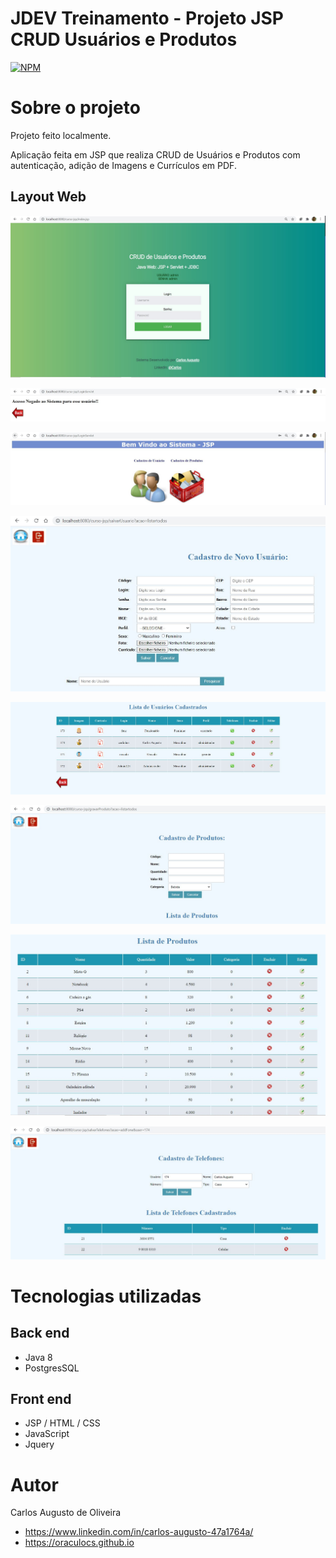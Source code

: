 # JDEV Treinamento - Projeto JSP CRUD Usuários e Produtos
[![NPM](https://img.shields.io/npm/l/react)](https://github.com/oraculocs/crud-jsp/blob/master/LICENSE) 

# Sobre o projeto

Projeto feito localmente.

Aplicação feita em JSP que realiza CRUD de Usuários e Produtos com autenticação, adição de Imagens e Currículos em PDF.

## Layout Web

![Web 1](https://github.com/oraculocs/assets/blob/master/projeto-jsp-crud/Logar.JPG)

![Web 2](https://github.com/oraculocs/assets/blob/master/projeto-jsp-crud/LoginError.JPG)

![Web 3](https://github.com/oraculocs/assets/blob/master/projeto-jsp-crud/Cadastros.JPG)

![Web 4](https://github.com/oraculocs/assets/blob/master/projeto-jsp-crud/formUsuario.JPG)

![Web 5](https://github.com/oraculocs/assets/blob/master/projeto-jsp-crud/ListaUsuario.JPG)

![Web 6](https://github.com/oraculocs/assets/blob/master/projeto-jsp-crud/formProduto.JPG)

![Web 7](https://github.com/oraculocs/assets/blob/master/projeto-jsp-crud/ListaProdutos.JPG)

![Web 8](https://github.com/oraculocs/assets/blob/master/projeto-jsp-crud/formTelefone.JPG)



# Tecnologias utilizadas
## Back end
- Java 8
- PostgresSQL
## Front end
- JSP / HTML / CSS 
- JavaScript
- Jquery

# Autor

Carlos Augusto de Oliveira
- https://www.linkedin.com/in/carlos-augusto-47a1764a/
- https://oraculocs.github.io


